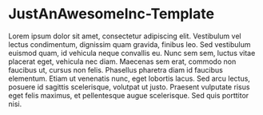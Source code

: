 # JustAnAwesomeInc-Template
Lorem ipsum dolor sit amet, consectetur adipiscing elit. Vestibulum vel lectus condimentum, dignissim quam gravida, finibus leo. Sed vestibulum euismod quam, id vehicula neque convallis eu. Nunc sem sem, luctus vitae placerat eget, vehicula nec diam. Maecenas sem erat, commodo non faucibus ut, cursus non felis. Phasellus pharetra diam id faucibus elementum. Etiam ut venenatis nunc, eget lobortis lacus. Sed arcu lectus, posuere id sagittis scelerisque, volutpat ut justo. Praesent vulputate risus eget felis maximus, et pellentesque augue scelerisque. Sed quis porttitor nisi.
